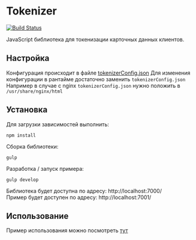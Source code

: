 # Tokenizer
[![Build Status](http://ci.rbkmoney.com/buildStatus/icon?job=rbkmoney_private/tokenizer.js/master)](http://ci.rbkmoney.com/job/rbkmoney_private/job/tokenizer.js/job/master)

JavaScript библиотека для токенизации карточных данных клиентов.

## Настройка
Конфигурация происходит в файле [tokenizerConfig.json](/src/tokenizerConfig.json)
Для изменения конфигурации в рантайме достаточно заменить `tokenizerConfig.json`
Например в случае с nginx `tokenizerConfig.json` нужно положить в `/usr/share/nginx/html`

## Установка
Для загрузки зависимостей выполнить:

    npm install

Сборка библиотеки:

    gulp

Разработка / запуск примера:

    gulp develop

Библиотека будет доступна по адресу: http://localhost:7000/    
Пример будет доступен по адресу: http://localhost:7001/

## Использование
Пример использования можно посмотреть [тут](/sample/index.html)